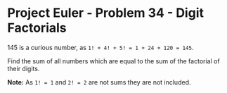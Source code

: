 # Project Euler - Problem 34 - Digit Factorials
145 is a curious number, as `1! + 4! + 5! = 1 + 24 + 120 = 145`.

Find the sum of all numbers which are equal to the sum of the factorial of their digits.

**Note:** As `1! = 1` and `2! = 2` are not sums they are not included.
